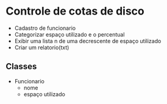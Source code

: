 # Controle de cotas de disco

- Cadastro de funcionario
- Categorizar espaço utilizado e o percentual
- Exibir uma lista n de uma decrescente de espaço utilizado
- Criar um relatorio(txt)

## Classes

- Funcionario
    - nome
    - espaço utilizado